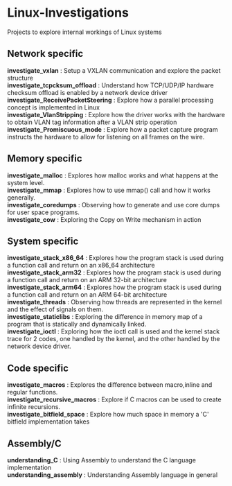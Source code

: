 # Linux-Investigations
Projects to explore internal workings of Linux systems

## Network specific
**investigate_vxlan** : Setup a VXLAN communication and explore the packet structure <br> 
**investigate_tcpcksum_offload** : Understand how TCP/UDP/IP hardware checksum offload is enabled by a network device driver<br>
**investigate_ReceivePacketSteering** : Explore how a parallel processing concept is implemented in Linux <br>
**investigate_VlanStripping** : Explore how the driver works with the hardware to obtain VLAN tag information after a VLAN strip operation <br>
**investigate_Promiscuous_mode** : Explore how a packet capture program instructs the hardware to allow for listening on all frames on the wire. <br>

## Memory specific
**investigate_malloc** : Explores how malloc works and what happens at the system level. <br>
**investigate_mmap** : Explores how to use mmap() call and how it works generally. <br>
**investigate_coredumps** : Observing how to generate and use core dumps for user space programs. <br> 
**investigate_cow** : Exploring the Copy on Write mechanism in action <br> 

## System specific
**investigate_stack_x86_64** : Explores how the program stack is used during a function call and return on an x86\_64 architecture <br>
**investigate_stack_arm32** : Explores how the program stack is used during a function call and return on an ARM 32-bit architecture <br>
**investigate_stack_arm64** : Explores how the program stack is used during a function call and return on an ARM 64-bit architecture <br>
**investigate_threads** : Observing how threads are represented in the kernel and the effect of signals on them. <br> 
**investigate_staticlibs** : Exploring the difference in memory map of a program that is statically and dynamically linked. <br> 
**investigate_ioctl** : Exploring how the ioctl call is used and the kernel stack trace for 2 codes, one handled by the kernel, and the other handled by the network device driver. <br> 

## Code specific
**investigate_macros** : Explores the difference between macro,inline and regular functions. <br>
**investigate_recursive_macros** : Explore if C macros can be used to create infinite recursions. <br>
**investigate_bitfield_space** : Explore how much space in memory a 'C' bitfield implementation takes<br>

## Assembly/C
**understanding_C** : Using Assembly to understand the C language implementation <br>
**understanding_assembly** : Understanding Assembly language in general <br>
